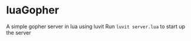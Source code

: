# luaGopher
A simple gopher server in lua using luvit
Run `luvit server.lua` to start up the server
